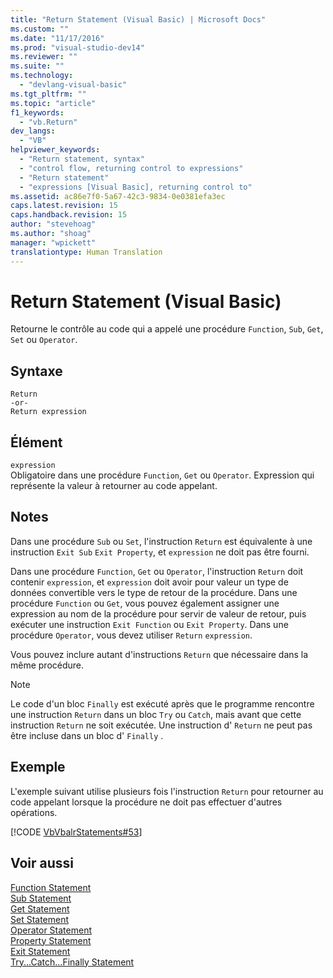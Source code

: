 ```yaml
---
title: "Return Statement (Visual Basic) | Microsoft Docs"
ms.custom: ""
ms.date: "11/17/2016"
ms.prod: "visual-studio-dev14"
ms.reviewer: ""
ms.suite: ""
ms.technology: 
  - "devlang-visual-basic"
ms.tgt_pltfrm: ""
ms.topic: "article"
f1_keywords: 
  - "vb.Return"
dev_langs: 
  - "VB"
helpviewer_keywords: 
  - "Return statement, syntax"
  - "control flow, returning control to expressions"
  - "Return statement"
  - "expressions [Visual Basic], returning control to"
ms.assetid: ac86e7f0-5a67-42c3-9834-0e0381efa3ec
caps.latest.revision: 15
caps.handback.revision: 15
author: "stevehoag"
ms.author: "shoag"
manager: "wpickett"
translationtype: Human Translation
---
```

# Return Statement (Visual Basic)
Retourne le contrôle au code qui a appelé une procédure `Function`, `Sub`, `Get`, `Set` ou `Operator`.  
  
## Syntaxe  
  
```  
Return  
-or-  
Return expression  
```  
  
## Élément  
 `expression`  
 Obligatoire dans une procédure `Function`, `Get` ou `Operator`.  Expression qui représente la valeur à retourner au code appelant.  
  
## Notes  
 Dans une procédure `Sub` ou `Set`, l'instruction `Return` est équivalente à une instruction `Exit Sub` `Exit Property`, et `expression` ne doit pas être fourni.  
  
 Dans une procédure `Function`, `Get` ou `Operator`, l'instruction `Return` doit contenir `expression`, et `expression` doit avoir pour valeur un type de données convertible vers le type de retour de la procédure.  Dans une procédure `Function` ou `Get`, vous pouvez également assigner une expression au nom de la procédure pour servir de valeur de retour, puis exécuter une instruction `Exit Function` ou `Exit Property`.  Dans une procédure `Operator`, vous devez utiliser `Return` `expression`.  
  
 Vous pouvez inclure autant d'instructions `Return` que nécessaire dans la même procédure.  
  
> [!NOTE]
>  Le code d'un bloc `Finally` est exécuté après que le programme rencontre une instruction `Return` dans un bloc `Try` ou `Catch`, mais avant que cette instruction `Return` ne soit exécutée.  Une instruction d' `Return` ne peut pas être incluse dans un bloc d' `Finally` .  
  
## Exemple  
 L'exemple suivant utilise plusieurs fois l'instruction `Return` pour retourner au code appelant lorsque la procédure ne doit pas effectuer d'autres opérations.  
  
 [!CODE [VbVbalrStatements#53](../CodeSnippet/VS_Snippets_VBCSharp/VbVbalrStatements#53)]  
  
## Voir aussi  
 [Function Statement](../../../visual-basic/language-reference/statements/function-statement.md)   
 [Sub Statement](../../../visual-basic/language-reference/statements/sub-statement.md)   
 [Get Statement](../../../visual-basic/language-reference/statements/get-statement.md)   
 [Set Statement](../../../visual-basic/language-reference/statements/set-statement.md)   
 [Operator Statement](../../../visual-basic/language-reference/statements/operator-statement.md)   
 [Property Statement](../../../visual-basic/language-reference/statements/property-statement.md)   
 [Exit Statement](../../../visual-basic/language-reference/statements/exit-statement.md)   
 [Try...Catch...Finally Statement](../../../visual-basic/language-reference/statements/try-catch-finally-statement.md)